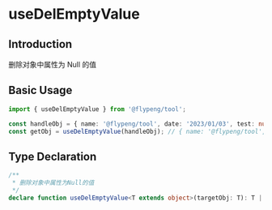 # useDelEmptyValue

## Introduction

删除对象中属性为 Null 的值

## Basic Usage

```ts
import { useDelEmptyValue } from '@flypeng/tool';

const handleObj = { name: '@flypeng/tool', date: '2023/01/03', test: null };
const getObj = useDelEmptyValue(handleObj); // { name: '@flypeng/tool', date: '2023/01/03' }
```

## Type Declaration

```ts
/**
 * 删除对象中属性为Null的值
 */
declare function useDelEmptyValue<T extends object>(targetObj: T): T | undefined;
```
